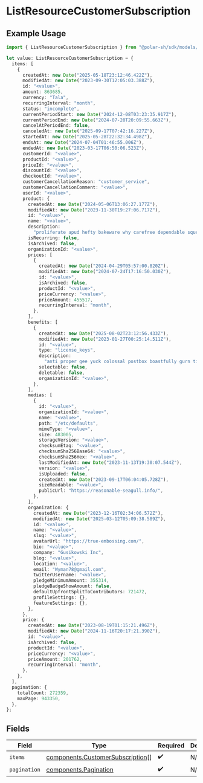 # ListResourceCustomerSubscription

## Example Usage

```typescript
import { ListResourceCustomerSubscription } from "@polar-sh/sdk/models/components/listresourcecustomersubscription.js";

let value: ListResourceCustomerSubscription = {
  items: [
    {
      createdAt: new Date("2025-05-18T23:12:46.422Z"),
      modifiedAt: new Date("2023-09-30T12:05:03.388Z"),
      id: "<value>",
      amount: 863685,
      currency: "Tala",
      recurringInterval: "month",
      status: "incomplete",
      currentPeriodStart: new Date("2024-12-08T03:23:35.917Z"),
      currentPeriodEnd: new Date("2024-07-20T20:09:55.663Z"),
      cancelAtPeriodEnd: false,
      canceledAt: new Date("2025-09-17T07:42:16.227Z"),
      startedAt: new Date("2025-05-28T22:32:34.498Z"),
      endsAt: new Date("2024-07-04T01:46:55.006Z"),
      endedAt: new Date("2023-03-17T06:50:06.523Z"),
      customerId: "<value>",
      productId: "<value>",
      priceId: "<value>",
      discountId: "<value>",
      checkoutId: "<value>",
      customerCancellationReason: "customer_service",
      customerCancellationComment: "<value>",
      userId: "<value>",
      product: {
        createdAt: new Date("2024-05-06T13:06:27.177Z"),
        modifiedAt: new Date("2023-11-30T19:27:06.717Z"),
        id: "<value>",
        name: "<value>",
        description:
          "proliferate apud hefty bakeware why carefree dependable squeaky freely whose",
        isRecurring: false,
        isArchived: false,
        organizationId: "<value>",
        prices: [
          {
            createdAt: new Date("2024-04-29T05:57:00.820Z"),
            modifiedAt: new Date("2024-07-24T17:16:50.030Z"),
            id: "<value>",
            isArchived: false,
            productId: "<value>",
            priceCurrency: "<value>",
            priceAmount: 455517,
            recurringInterval: "month",
          },
        ],
        benefits: [
          {
            createdAt: new Date("2025-08-02T23:12:56.433Z"),
            modifiedAt: new Date("2023-01-27T00:25:14.511Z"),
            id: "<value>",
            type: "license_keys",
            description:
              "anti proper gee yuck colossal postbox boastfully gurn till",
            selectable: false,
            deletable: false,
            organizationId: "<value>",
          },
        ],
        medias: [
          {
            id: "<value>",
            organizationId: "<value>",
            name: "<value>",
            path: "/etc/defaults",
            mimeType: "<value>",
            size: 483005,
            storageVersion: "<value>",
            checksumEtag: "<value>",
            checksumSha256Base64: "<value>",
            checksumSha256Hex: "<value>",
            lastModifiedAt: new Date("2023-11-13T19:30:07.544Z"),
            version: "<value>",
            isUploaded: false,
            createdAt: new Date("2023-09-17T06:04:05.728Z"),
            sizeReadable: "<value>",
            publicUrl: "https://reasonable-seagull.info/",
          },
        ],
        organization: {
          createdAt: new Date("2023-12-16T02:34:06.572Z"),
          modifiedAt: new Date("2025-03-12T05:09:38.589Z"),
          id: "<value>",
          name: "<value>",
          slug: "<value>",
          avatarUrl: "https://true-embossing.com/",
          bio: "<value>",
          company: "Gusikowski Inc",
          blog: "<value>",
          location: "<value>",
          email: "Wyman78@gmail.com",
          twitterUsername: "<value>",
          pledgeMinimumAmount: 355314,
          pledgeBadgeShowAmount: false,
          defaultUpfrontSplitToContributors: 721472,
          profileSettings: {},
          featureSettings: {},
        },
      },
      price: {
        createdAt: new Date("2023-08-19T01:15:21.496Z"),
        modifiedAt: new Date("2024-11-16T20:17:21.390Z"),
        id: "<value>",
        isArchived: false,
        productId: "<value>",
        priceCurrency: "<value>",
        priceAmount: 201762,
        recurringInterval: "month",
      },
    },
  ],
  pagination: {
    totalCount: 272359,
    maxPage: 943350,
  },
};
```

## Fields

| Field                                                                                | Type                                                                                 | Required                                                                             | Description                                                                          |
| ------------------------------------------------------------------------------------ | ------------------------------------------------------------------------------------ | ------------------------------------------------------------------------------------ | ------------------------------------------------------------------------------------ |
| `items`                                                                              | [components.CustomerSubscription](../../models/components/customersubscription.md)[] | :heavy_check_mark:                                                                   | N/A                                                                                  |
| `pagination`                                                                         | [components.Pagination](../../models/components/pagination.md)                       | :heavy_check_mark:                                                                   | N/A                                                                                  |